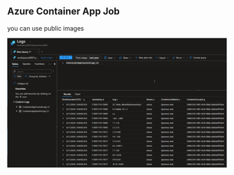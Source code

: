 ## Azure Container App Job

you can use public images

![Container App Job](img/container-app-task.png "Container App Job")